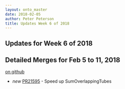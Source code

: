 ```yaml
---
layout: onto_master
date: 2018-02-05
author: Peter Peterson
title: Updates Week 6 of 2018
---
```

Updates for Week 6 of 2018
--------------------------

Detailed Merges for Feb 5 to 11, 2018
-------------------------------------
[on github](https://github.com/mantidproject/mantid/pulls?q=is%3Apr+merged%3A2018-02-06..2018-02-11)

* *new* [PR21595](https://github.com/mantidproject/mantid/pull/21595) - Speed up SumOverlappingTubes
